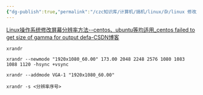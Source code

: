 ```yaml
---
{"dg-publish":true,"permalink":"/czc知识库/计算机/搞机/linux/杂/linux 修改屏幕分辨率 自定义/","dgPassFrontmatter":true,"created":"2024-07-23T16:20:14.150+08:00","updated":"2024-12-08T11:39:54.020+08:00"}
---
```




[Linux操作系统修改屏幕分辨率方法--centos、ubuntu等均适用\_centos failed to get size of gamma for output defa-CSDN博客](https://blog.csdn.net/weixin_42092278/article/details/83869114)

```
xrandr

xrandr --newmode "1920x1080_60.00" 173.00 2048 2248 2576 1080 1083 1088 1120 -hsync +vsync

xrandr --addmode VGA-1 "1920x1080_60.00"

xrandr -s <分辨率序号>
```

